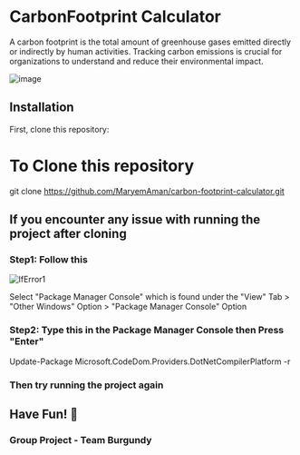 # CarbonFootprint Calculator

A carbon footprint is the total amount of greenhouse gases emitted directly or indirectly by human activities. Tracking carbon emissions is crucial for organizations to understand and reduce their environmental impact.


![image](https://github.com/MaryemAman/carbon-footprint-calculator/assets/98273874/0976f17c-6d96-4c58-8c35-460fb293c80d)


## Installation

First, clone this repository:

# To Clone this repository
git clone https://github.com/MaryemAman/carbon-footprint-calculator.git



## If you encounter any issue with running the project after cloning

### Step1: Follow this
![IfError1](https://github.com/MaryemAman/carbon-footprint-calculator/assets/98273874/b6046c87-25cf-48f4-a685-b51d4fbd7760)

Select "Package Manager Console" which is found under the "View" Tab > "Other Windows" Option > "Package Manager Console" Option

### Step2: Type this in the Package Manager Console then Press "Enter"
Update-Package Microsoft.CodeDom.Providers.DotNetCompilerPlatform -r

### Then try running the project again



## **Have Fun!  🎉**

### Group Project - Team Burgundy
